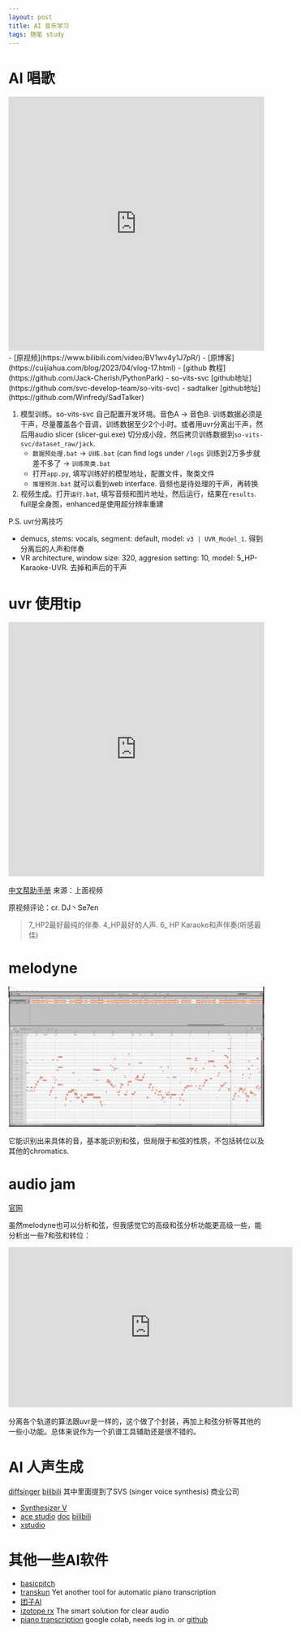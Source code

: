 ```yaml
---
layout: post
title: AI 音乐学习
tags: 随笔 study
---
```

# AI 唱歌
<iframe src="https://player.bilibili.com/player.html?aid=570409770&bvid=BV1wv4y1J7pR&cid=1107131498&p=1&autoplay=0&high_qulity=1" allowfullscreen="allowfullscreen" width="100%" height="500" scrolling="no" frameborder="0" sandbox="allow-top-navigation allow-same-origin allow-forms allow-scripts"> </iframe>
- [原视频](https://www.bilibili.com/video/BV1wv4y1J7pR/)
- [原博客](https://cuijiahua.com/blog/2023/04/vlog-17.html)
- [github 教程](https://github.com/Jack-Cherish/PythonPark)
- so-vits-svc [github地址](https://github.com/svc-develop-team/so-vits-svc)
- sadtalker [github地址](https://github.com/Winfredy/SadTalker)

1. 模型训练。so-vits-svc 自己配置开发环境。音色A -> 音色B. 训练数据必须是干声，尽量覆盖各个音调，训练数据至少2个小时。或者用uvr分离出干声，然后用audio slicer (slicer-gui.exe) 切分成小段，然后拷贝训练数据到`so-vits-svc/dataset_raw/jack`. 
    - `数据预处理.bat` -> `训练.bat` (can find logs under `/logs` 训练到2万多步就差不多了 -> `训练聚类.bat `
    - 打开`app.py`, 填写训练好的模型地址，配置文件，聚类文件
    - `推理预测.bat` 就可以看到web interface. 音频也是待处理的干声，再转换
2. 视频生成。打开`运行.bat`, 填写音频和图片地址，然后运行，结果在`results`. full是全身图，enhanced是使用超分辨率重建

P.S. uvr分离技巧
- demucs, stems: vocals, segment: default, model: `v3 | UVR_Model_1`. 得到分离后的人声和伴奏
- VR architecture, window size: 320, aggresion setting: 10, model: 5_HP-Karaoke-UVR. 去掉和声后的干声

# uvr 使用tip

<iframe src="https://player.bilibili.com/player.html?aid=258947067&bvid=BV1ga411S7gP&cid=786591350&p=1&autoplay=0&high_qulity=1" allowfullscreen="allowfullscreen" width="100%" height="500" scrolling="no" frameborder="0" sandbox="allow-top-navigation allow-same-origin allow-forms allow-scripts"> </iframe>

[中文帮助手册](/docs/uvr.pdf) 来源：上面视频

原视频评论：cr. DJ丶Se7en
> 7_HP2最好最纯的伴奏.
> 4_HP最好的人声.
> 6_ HP Karaoke和声伴奏(听感最佳)

# melodyne
![](/img/liusha.png) 

它能识别出来具体的音，基本能识别和弦，但局限于和弦的性质，不包括转位以及其他的chromatics. 

# audio jam
[官网](https://audiojam.cn/)

虽然melodyne也可以分析和弦，但我感觉它的高级和弦分析功能更高级一些，能分析出一些7和弦和转位：

<iframe width="560" height="315" src="https://www.youtube.com/embed/pKAIaSPa19M?si=uZYoOogBN62AroAn" title="YouTube video player" frameborder="0" allow="accelerometer; autoplay; clipboard-write; encrypted-media; gyroscope; picture-in-picture; web-share" allowfullscreen></iframe>

分离各个轨道的算法跟uvr是一样的，这个做了个封装，再加上和弦分析等其他的一些小功能。总体来说作为一个扒谱工具辅助还是很不错的。

# AI 人声生成
[diffsinger](https://github.com/openvpi/DiffSinger) [bilibili](https://www.bilibili.com/video/BV1xN411F7yM) 其中里面提到了SVS (singer voice synthesis) 商业公司 
- [Synthesizer V](https://www.bilibili.com/video/BV1TA4y1D7Kj/)
- [ace studio](https://ace-studio.timedomain.cn/) [doc](https://ec26ubh65w.feishu.cn/docx/FNUnd42lwoNOK5xtPUfcRYhYnJc) [bilibili](https://space.bilibili.com/290069256)
- [xstudio](https://xstudio.music.163.com/)

# 其他一些AI软件

- [basicpitch](https://basicpitch.spotify.com/)
- [transkun](https://pypi.org/project/transkun/) Yet another tool for automatic piano transcription
- [团子AI](https://tuanziai.com/)
- [izotope rx](https://www.izotope.com/en/products/rx.html) The smart solution for clear audio
- [piano transcription](https://colab.research.google.com/drive/1G31ucLLcqDH5F-kQij8O9xDdzQxeXkW5?usp=sharing&pli=1&authuser=1#scrollTo=Gessh0z570CX) google colab, needs log in. or [github](https://github.com/azuwis/pianotrans/)
